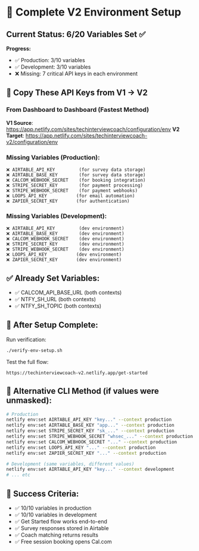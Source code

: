 # 🚀 Complete V2 Environment Setup

## Current Status: 6/20 Variables Set ✅

**Progress:**
- ✅ Production: 3/10 variables
- ✅ Development: 3/10 variables
- ❌ Missing: 7 critical API keys in each environment

## 🔑 Copy These API Keys from V1 → V2

### From Dashboard to Dashboard (Fastest Method)

**V1 Source**: https://app.netlify.com/sites/techinterviewcoach/configuration/env
**V2 Target**: https://app.netlify.com/sites/techinterviewcoach-v2/configuration/env

### Missing Variables (Production):
```
❌ AIRTABLE_API_KEY         (for survey data storage)
❌ AIRTABLE_BASE_KEY        (for survey data storage)
❌ CALCOM_WEBHOOK_SECRET    (for booking integration)
❌ STRIPE_SECRET_KEY        (for payment processing)
❌ STRIPE_WEBHOOK_SECRET    (for payment webhooks)
❌ LOOPS_API_KEY           (for email automation)
❌ ZAPIER_SECRET_KEY       (for authentication)
```

### Missing Variables (Development):
```
❌ AIRTABLE_API_KEY         (dev environment)
❌ AIRTABLE_BASE_KEY        (dev environment)
❌ CALCOM_WEBHOOK_SECRET    (dev environment)
❌ STRIPE_SECRET_KEY        (dev environment)
❌ STRIPE_WEBHOOK_SECRET    (dev environment)
❌ LOOPS_API_KEY           (dev environment)
❌ ZAPIER_SECRET_KEY       (dev environment)
```

## ✅ Already Set Variables:
- ✅ CALCOM_API_BASE_URL (both contexts)
- ✅ NTFY_SH_URL (both contexts)
- ✅ NTFY_SH_TOPIC (both contexts)

## 🎯 After Setup Complete:

Run verification:
```bash
./verify-env-setup.sh
```

Test the full flow:
```
https://techinterviewcoach-v2.netlify.app/get-started
```

## 🔧 Alternative CLI Method (if values were unmasked):
```bash
# Production
netlify env:set AIRTABLE_API_KEY "key..." --context production
netlify env:set AIRTABLE_BASE_KEY "app..." --context production
netlify env:set STRIPE_SECRET_KEY "sk_..." --context production
netlify env:set STRIPE_WEBHOOK_SECRET "whsec_..." --context production
netlify env:set CALCOM_WEBHOOK_SECRET "..." --context production
netlify env:set LOOPS_API_KEY "..." --context production
netlify env:set ZAPIER_SECRET_KEY "..." --context production

# Development (same variables, different values)
netlify env:set AIRTABLE_API_KEY "key..." --context development
# ... etc
```

## 🎉 Success Criteria:
- ✅ 10/10 variables in production
- ✅ 10/10 variables in development
- ✅ Get Started flow works end-to-end
- ✅ Survey responses stored in Airtable
- ✅ Coach matching returns results
- ✅ Free session booking opens Cal.com